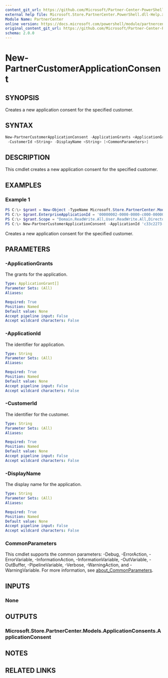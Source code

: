 ```yaml
---
content_git_url: https://github.com/Microsoft/Partner-Center-PowerShell/blob/master/docs/help/New-PartnerCustomerApplicationConsent.md
external help file: Microsoft.Store.PartnerCenter.PowerShell.dll-Help.xml
Module Name: PartnerCenter
online version: https://docs.microsoft.com/powershell/module/partnercenter/New-PartnerCustomerApplicationConsent
original_content_git_url: https://github.com/Microsoft/Partner-Center-PowerShell/blob/master/docs/help/New-PartnerCustomerApplicationConsent.md
schema: 2.0.0
---
```


# New-PartnerCustomerApplicationConsent

## SYNOPSIS
Creates a new application consent for the specified customer.

## SYNTAX

```powershell
New-PartnerCustomerApplicationConsent -ApplicationGrants <ApplicationGrant[]> -ApplicationId <String>
 -CustomerId <String> -DisplayName <String> [<CommonParameters>]
```

## DESCRIPTION
This cmdlet creates a new application consent for the specified customer.

## EXAMPLES

### Example 1
```powershell
PS C:\> $grant = New-Object -TypeName Microsoft.Store.PartnerCenter.Models.ApplicationConsents.ApplicationGrant
PS C:\> $grant.EnterpriseApplicationId = '00000002-0000-0000-c000-000000000000'
PS C:\> $grant.Scope = "Domain.ReadWrite.All,User.ReadWrite.All,Directory.Read.All"
PS C:\> New-PartnerCustomerApplicationConsent -ApplicationId 'c33c2273-9329-42ec-948d-152ead47cf65' -ApplicationGrants @($grant) -CustomerId 'f1c5e45f-7dea-4863-a55d-b5a5479201df' -DisplayName 'CPV Web App'
```

Creates a new application consent for the specified customer.

## PARAMETERS

### -ApplicationGrants
The grants for the application.

```yaml
Type: ApplicationGrant[]
Parameter Sets: (All)
Aliases:

Required: True
Position: Named
Default value: None
Accept pipeline input: False
Accept wildcard characters: False
```

### -ApplicationId
The identifier for application.

```yaml
Type: String
Parameter Sets: (All)
Aliases:

Required: True
Position: Named
Default value: None
Accept pipeline input: False
Accept wildcard characters: False
```

### -CustomerId
The identifier for the customer.

```yaml
Type: String
Parameter Sets: (All)
Aliases:

Required: True
Position: Named
Default value: None
Accept pipeline input: False
Accept wildcard characters: False
```

### -DisplayName
The display name for the application.

```yaml
Type: String
Parameter Sets: (All)
Aliases:

Required: True
Position: Named
Default value: None
Accept pipeline input: False
Accept wildcard characters: False
```

### CommonParameters
This cmdlet supports the common parameters: -Debug, -ErrorAction, -ErrorVariable, -InformationAction, -InformationVariable, -OutVariable, -OutBuffer, -PipelineVariable, -Verbose, -WarningAction, and -WarningVariable. For more information, see [about_CommonParameters](http://go.microsoft.com/fwlink/?LinkID=113216).

## INPUTS

### None

## OUTPUTS

### Microsoft.Store.PartnerCenter.Models.ApplicationConsents.ApplicationConsent

## NOTES

## RELATED LINKS
